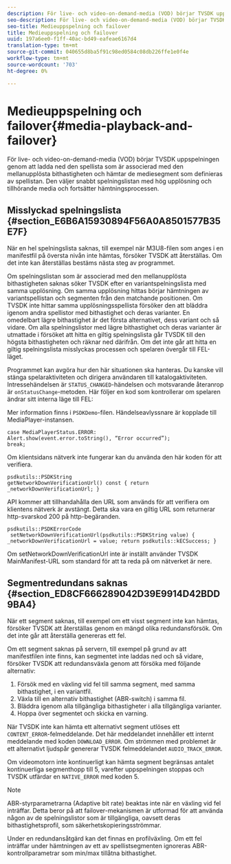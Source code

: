 ```yaml
---
description: För live- och video-on-demand-media (VOD) börjar TVSDK uppspelningen genom att ladda ned den spellista som är associerad med den mellanupplösta bithastigheten och hämtar de mediesegment som definieras av spellistan. Den väljer snabbt spelningslistan med hög upplösning och tillhörande media och fortsätter hämtningsprocessen.
seo-description: För live- och video-on-demand-media (VOD) börjar TVSDK uppspelningen genom att ladda ned den spellista som är associerad med den mellanupplösta bithastigheten och hämtar de mediesegment som definieras av spellistan. Den väljer snabbt spelningslistan med hög upplösning och tillhörande media och fortsätter hämtningsprocessen.
seo-title: Medieuppspelning och failover
title: Medieuppspelning och failover
uuid: 197a6ee0-f1ff-40ac-bd49-eafeae6167d4
translation-type: tm+mt
source-git-commit: 040655d8ba5f91c98ed0584c08db226ffe1e0f4e
workflow-type: tm+mt
source-wordcount: '703'
ht-degree: 0%

---
```



# Medieuppspelning och failover{#media-playback-and-failover}

För live- och video-on-demand-media (VOD) börjar TVSDK uppspelningen genom att ladda ned den spellista som är associerad med den mellanupplösta bithastigheten och hämtar de mediesegment som definieras av spellistan. Den väljer snabbt spelningslistan med hög upplösning och tillhörande media och fortsätter hämtningsprocessen.

## Misslyckad spelningslista {#section_E6B6A15930894F56A0A8501577B35E7F}

När en hel spelningslista saknas, till exempel när M3U8-filen som anges i en manifestfil på översta nivån inte hämtas, försöker TVSDK att återställas. Om det inte kan återställas bestäms nästa steg av programmet.

Om spelningslistan som är associerad med den mellanupplösta bithastigheten saknas söker TVSDK efter en variantspelningslista med samma upplösning. Om samma upplösning hittas börjar hämtningen av variantspellistan och segmenten från den matchande positionen. Om TVSDK inte hittar samma upplösningsspellista försöker den att bläddra igenom andra spellistor med bithastighet och deras varianter. En omedelbart lägre bithastighet är det första alternativet, dess variant och så vidare. Om alla spelningslistor med lägre bithastighet och deras varianter är utmattade i försöket att hitta en giltig spelningslista går TVSDK till den högsta bithastigheten och räknar ned därifrån. Om det inte går att hitta en giltig spelningslista misslyckas processen och spelaren övergår till FEL-läget.

Programmet kan avgöra hur den här situationen ska hanteras. Du kanske vill stänga spelaraktiviteten och dirigera användaren till katalogaktiviteten. Intressehändelsen är `STATUS_CHANGED`-händelsen och motsvarande återanrop är `onStatusChange`-metoden. Här följer en kod som kontrollerar om spelaren ändrar sitt interna läge till FEL:

Mer information finns i `PSDKDemo`-filen. Händelseavlyssnare är kopplade till MediaPlayer-instansen.

```
case MediaPlayerStatus.ERROR: 
Alert.show(event.error.toString(), “Error occurred”); 
break;
```

Om klientsidans nätverk inte fungerar kan du använda den här koden för att verifiera.

```
psdkutils::PSDKString 
getNetworkDownVerificationUrl() const { return 
_networkDownVerificationUrl; }
```

API kommer att tillhandahålla den URL som används för att verifiera om klientens nätverk är avstängt. Detta ska vara en giltig URL som returnerar http-svarskod 200 på http-begäranden.

```
psdkutils::PSDKErrorCode 
 setNetworkDownVerificationUrl(psdkutils::PSDKString value) {  
_networkDownVerificationUrl = value; return psdkutils::kECSuccess; }
```

Om setNetworkDownVerificationUrl inte är inställt använder TVSDK MainManifest-URL som standard för att ta reda på om nätverket är nere.

## Segmentredundans saknas {#section_ED8CF666289042D39E9914D42BDD9BA4}

När ett segment saknas, till exempel om ett visst segment inte kan hämtas, försöker TVSDK att återställas genom en mängd olika redundansförsök. Om det inte går att återställa genereras ett fel.

Om ett segment saknas på servern, till exempel på grund av att manifestfilen inte finns, kan segmentet inte laddas ned och så vidare, försöker TVSDK att redundansväxla genom att försöka med följande alternativ:

1. Försök med en växling vid fel till samma segment, med samma bithastighet, i en variantfil.
1. Växla till en alternativ bithastighet (ABR-switch) i samma fil.
1. Bläddra igenom alla tillgängliga bithastigheter i alla tillgängliga varianter.
1. Hoppa över segmentet och skicka en varning.

När TVSDK inte kan hämta ett alternativt segment utlöses ett `CONTENT_ERROR`-felmeddelande. Det här meddelandet innehåller ett internt meddelande med koden `DOWNLOAD_ERROR`. Om strömmen med problemet är ett alternativt ljudspår genererar TVSDK felmeddelandet `AUDIO_TRACK_ERROR`.

Om videomotorn inte kontinuerligt kan hämta segment begränsas antalet kontinuerliga segmenthopp till 5, varefter uppspelningen stoppas och TVSDK utfärdar en `NATIVE_ERROR` med koden 5.

>[!NOTE]
>
>ABR-styrparametrarna (Adaptive bit rate) beaktas inte när en växling vid fel inträffar. Detta beror på att failover-mekanismen är utformad för att använda någon av de spelningslistor som är tillgängliga, oavsett deras bithastighetsprofil, som säkerhetskopieringsströmmar.
>
>Under en redundansåtgärd kan det finnas en profilväxling. Om ett fel inträffar under hämtningen av ett av spellistsegmenten ignoreras ABR-kontrollparametrar som min/max tillåtna bithastighet.

